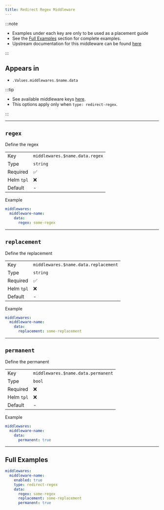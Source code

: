 ```yaml
---
title: Redirect Regex Middleware
---
```


:::note

- Examples under each key are only to be used as a placement guide
- See the [Full Examples](/common/middlewares/redirect-regex#full-examples) section for complete examples.
- Upstream documentation for this middleware can be found [here](https://doc.traefik.io/traefik/middlewares/http/redirectregex)

:::

## Appears in

- `.Values.middlewares.$name.data`

:::tip

- See available middleware keys [here](/common/middlewares).
- This options apply only when `type: redirect-regex`.

:::

---

## `regex`

Define the regex

|            |                                |
| ---------- | ------------------------------ |
| Key        | `middlewares.$name.data.regex` |
| Type       | `string`                       |
| Required   | ✅                              |
| Helm `tpl` | ❌                              |
| Default    | -                              |

Example

```yaml
middlewares:
  middleware-name:
    data:
      regex: some-regex
```

---

## `replacement`

Define the replacement

|            |                                      |
| ---------- | ------------------------------------ |
| Key        | `middlewares.$name.data.replacement` |
| Type       | `string`                             |
| Required   | ✅                                    |
| Helm `tpl` | ❌                                    |
| Default    | -                                    |

Example

```yaml
middlewares:
  middleware-name:
    data:
      replacement: some-replacement
```

---

## `permanent`

Define the permanent

|            |                                    |
| ---------- | ---------------------------------- |
| Key        | `middlewares.$name.data.permanent` |
| Type       | `bool`                             |
| Required   | ❌                                  |
| Helm `tpl` | ❌                                  |
| Default    | -                                  |

Example

```yaml
middlewares:
  middleware-name:
    data:
      permanent: true
```

---

## Full Examples

```yaml
middlewares:
  middleware-name:
    enabled: true
    type: redirect-regex
    data:
      regex: some-regex
      replacement: some-replacement
      permanent: true
```
